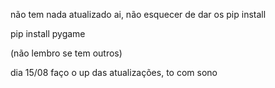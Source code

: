 não tem nada atualizado ai, não esquecer de dar os pip install

pip install pygame 

(não lembro se tem outros)

dia 15/08 faço o up das atualizações, to com sono

